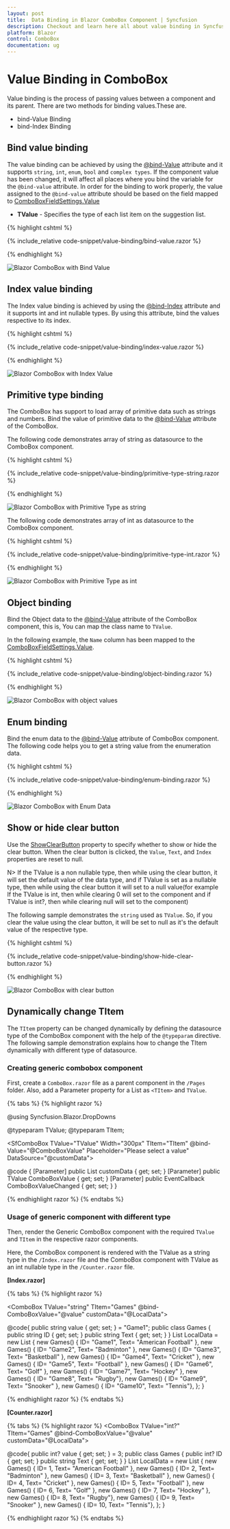 ```yaml
---
layout: post
title:  Data Binding in Blazor ComboBox Component | Syncfusion
description: Checkout and learn here all about value binding in Syncfusion Blazor ComboBox component and more.
platform: Blazor
control: ComboBox
documentation: ug
---
```


# Value Binding in ComboBox

Value binding is the process of passing values between a component and its parent. There are two methods for binding values.These are.

* bind-Value Binding 
* bind-Index Binding

## Bind value binding

The value binding can be achieved by using the [@bind-Value](https://help.syncfusion.com/cr/blazor/Syncfusion.Blazor.DropDowns.SfDropDownList-2.html#Syncfusion_Blazor_DropDowns_SfDropDownList_2_Value) attribute and it supports `string`, `int`, `enum`, `bool` and `complex types`. If the component value has been changed, it will affect all places where you bind the variable for the `@bind-value` attribute. In order for the binding to work properly, the value assigned to the `@bind-value` attribute should be based on the field mapped to [ComboBoxFieldSettings.Value](https://help.syncfusion.com/cr/blazor/Syncfusion.Blazor.DropDowns.ComboBoxFieldSettings.html#Syncfusion_Blazor_DropDowns_ComboBoxFieldSettings_Value)

* **TValue** - Specifies the type of each list item on the suggestion list.

{% highlight cshtml %}

{% include_relative code-snippet/value-binding/bind-value.razor %}

{% endhighlight %}

![Blazor ComboBox with Bind Value](./images/value-binding/blazor-combobox-bind-value.png)

## Index value binding

The Index value binding is achieved by using the [@bind-Index](https://help.syncfusion.com/cr/blazor/Syncfusion.Blazor.DropDowns.SfDropDownList-2.html#Syncfusion_Blazor_DropDowns_SfDropDownList_2_Index) attribute and it supports int and int nullable types. By using this attribute, bind the values respective to its index.

{% highlight cshtml %}

{% include_relative code-snippet/value-binding/index-value.razor %}

{% endhighlight %}

![Blazor ComboBox with Index Value](./images/value-binding/blazor_combobox_index-value.png)

## Primitive type binding

The ComboBox has support to load array of primitive data such as strings and numbers. Bind the value of primitive data to the [@bind-Value](https://help.syncfusion.com/cr/blazor/Syncfusion.Blazor.DropDowns.SfDropDownList-2.html#Syncfusion_Blazor_DropDowns_SfDropDownList_2_Value) attribute of the ComboBox.

The following code demonstrates array of string as datasource to the ComboBox component.

{% highlight cshtml %}

{% include_relative code-snippet/value-binding/primitive-type-string.razor %}

{% endhighlight %}

![Blazor ComboBox with Primitive Type as string](./images/value-binding/blazor_combobox_primitive-type-string.png)

The following code demonstrates array of int as datasource to the ComboBox component.

{% highlight cshtml %}

{% include_relative code-snippet/value-binding/primitive-type-int.razor %}

{% endhighlight %}

![Blazor ComboBox with Primitive Type as int](./images/value-binding/blazor_combobox_primitive-type-int.png)

## Object binding

Bind the Object data to the [@bind-Value](https://help.syncfusion.com/cr/blazor/Syncfusion.Blazor.DropDowns.SfDropDownList-2.html#Syncfusion_Blazor_DropDowns_SfDropDownList_2_Value) attribute of the ComboBox component, this is, You can map the class name to `TValue`. 

In the following example, the `Name` column has been mapped to the [ComboBoxFieldSettings.Value](https://help.syncfusion.com/cr/blazor/Syncfusion.Blazor.DropDowns.ComboBoxFieldSettings.html#Syncfusion_Blazor_DropDowns_ComboBoxFieldSettings_Value).

{% highlight cshtml %}

{% include_relative code-snippet/value-binding/object-binding.razor %}

{% endhighlight %}

![Blazor ComboBox with object values](./images/value-binding/blazor_combobox_object-binding.png)

## Enum binding

Bind the enum data to the [@bind-Value](https://help.syncfusion.com/cr/blazor/Syncfusion.Blazor.DropDowns.SfDropDownList-2.html#Syncfusion_Blazor_DropDowns_SfDropDownList_2_Value) attribute of ComboBox component. The following code helps you to get a string value from the enumeration data.

{% highlight cshtml %}

{% include_relative code-snippet/value-binding/enum-binding.razor %}

{% endhighlight %}

![Blazor ComboBox with Enum Data](./images/value-binding/blazor_combobox_enum-binding.png)

## Show or hide clear button

Use the [ShowClearButton](https://help.syncfusion.com/cr/blazor/Syncfusion.Blazor.DropDowns.SfDropDownList-2.html#Syncfusion_Blazor_DropDowns_SfDropDownList_2_ShowClearButton) property to specify whether to show or hide the clear button. When the clear button is clicked, the `Value`, `Text`, and `Index` properties are reset to null.

N> If the TValue is a non nullable type, then while using the clear button, it will set the default value of the data type, and if TValue is set as a nullable type, then while using the clear button it will set to a null value(for example If the TValue is int, then while clearing 0 will set to the component and if TValue is int?, then while clearing null will set to the component)

The following sample demonstrates the `string` used as `TValue`. So, if you clear the value using the clear button, it will be set to null as it's the default value of the respective type.

{% highlight cshtml %}

{% include_relative code-snippet/value-binding/show-hide-clear-button.razor %}

{% endhighlight %}

![Blazor ComboBox with clear button](./images/value-binding/blazor_combobox_show-hide-clear-button.png)

## Dynamically change TItem

The `TItem` property can be changed dynamically by defining the datasource type of the ComboBox component with the help of the `@typeparam` directive. The following sample demonstration explains how to change  the TItem dynamically with different type of datasource.

### Creating generic combobox component

First, create a `ComboBox.razor` file as a parent component in the `/Pages` folder. Also, add a Parameter property for a List as `<TItem>` and `TValue`.

{% tabs %}
{% highlight razor %}

@using Syncfusion.Blazor.DropDowns

@typeparam TValue;
@typeparam TItem;

<SfComboBox TValue="TValue" Width="300px" TItem="TItem" @bind-Value="@ComboBoxValue" Placeholder="Please select a value" DataSource="@customData">
    <ComboBoxFieldSettings Text="Text" Value="ID"></ComboBoxFieldSettings>
</SfComboBox>

@code {
    [Parameter]
    public List<TItem> customData { get; set; }
    [Parameter]
    public TValue ComboBoxValue { get; set; }
    [Parameter]
    public EventCallback<TValue> ComboBoxValueChanged { get; set; }
}

{% endhighlight razor %}
{% endtabs %}

### Usage of generic component with different type

Then, render the Generic ComboBox component with the required `TValue` and `TItem` in the respective razor components. 

Here, the ComboBox component is rendered with the TValue as a string type in the `/Index.razor` file and the ComboBox component with TValue as an int nullable type in the `/Counter.razor` file.

**[Index.razor]**

{% tabs %}
{% highlight razor %}

<ComboBox TValue="string" TItem="Games" @bind-ComboBoxValue="@value" customData="@LocalData">
</ComboBox>

@code{
    public string value { get; set; } = "Game1";
    public class Games
    {
        public string ID { get; set; }
        public string Text { get; set; }
    }
    List<Games> LocalData = new List<Games> {
        new Games() { ID= "Game1", Text= "American Football" },
        new Games() { ID= "Game2", Text= "Badminton" },
        new Games() { ID= "Game3", Text= "Basketball" },
        new Games() { ID= "Game4", Text= "Cricket" },
        new Games() { ID= "Game5", Text= "Football" },
        new Games() { ID= "Game6", Text= "Golf" },
        new Games() { ID= "Game7", Text= "Hockey" },
        new Games() { ID= "Game8", Text= "Rugby"},
        new Games() { ID= "Game9", Text= "Snooker" },
        new Games() { ID= "Game10", Text= "Tennis"},
    };
}

{% endhighlight razor %}
{% endtabs %}

**[Counter.razor]**

{% tabs %}
{% highlight razor %}
<ComboBox TValue="int?" TItem="Games" @bind-ComboBoxValue="@value" customData="@LocalData">
</ComboBox>

@code{
    public int? value { get; set; } = 3;
    public class Games
    {
        public int? ID { get; set; }
        public string Text { get; set; }
    }
    List<Games> LocalData = new List<Games> {
        new Games() { ID= 1, Text= "American Football" },
        new Games() { ID= 2, Text= "Badminton" },
        new Games() { ID= 3, Text= "Basketball" },
        new Games() { ID= 4, Text= "Cricket" },
        new Games() { ID= 5, Text= "Football" },
        new Games() { ID= 6, Text= "Golf" },
        new Games() { ID= 7, Text= "Hockey" },
        new Games() { ID= 8, Text= "Rugby"},
        new Games() { ID= 9, Text= "Snooker" },
        new Games() { ID= 10, Text= "Tennis"},
    };
}

{% endhighlight razor %}
{% endtabs %}
